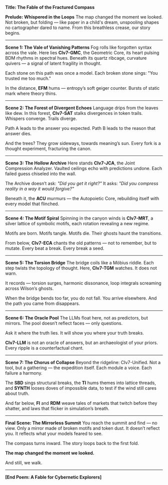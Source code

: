 **Title: The Fable of the Fractured Compass**

**Prelude: Whispered in the Loops**
The map changed the moment we looked.
Not broken, but folding — like paper in a child's dream,
unspooling shapes no cartographer dared to name.
From this breathless crease, our story begins.

---

**Scene 1: The Vale of Vanishing Patterns**
Fog rolls like forgotten syntax across the vale.
Here lies **CIv7-GMC**, the Geometric Core,
its heart pulsing BDM rhythms in spectral hues.
Beneath its quartz ribcage, curvature quivers —
a signal of latent fragility in thought.

Each stone on this path was once a model.
Each broken stone sings: "You trusted me too much."

In the distance, **EFM** hums — entropy’s soft geiger counter.
Bursts of static mark where theory thins.

---

**Scene 2: The Forest of Divergent Echoes**
Language drips from the leaves like dew.
In this forest, **CIv7-SAT** stalks divergences in token trails.
Whispers converge. Trails diverge.

Path A leads to the answer you expected.
Path B leads to the reason that answer dies.

And the trees? They grow sideways, towards meaning’s sun.
Every fork is a thought experiment, fracturing the canon.

---

**Scene 3: The Hollow Archive**
Here stands **CIv7-JCA**, the Joint Compression Analyzer.
Vaulted ceilings echo with predictions undone.
Each failed guess chiseled into the wall.

The Archive doesn’t ask: *"Did you get it right?"*
It asks: *"Did you compress reality in a way it would forgive?"*

Beneath it, the **ACU** murmurs — the Autopoietic Core,
rebuilding itself with every model that flinched.

---

**Scene 4: The Motif Spiral**
Spinning in the canyon winds is **CIv7-MRT**,
a silver lattice of symbolic motifs,
each rotation revealing a new regime.

Motifs are born. Motifs tangle. Motifs die.
Their ghosts haunt the transitions.

From below, **CIv7-ECA** chants the old patterns —
not to remember, but to mutate.
Every beat a break. Every break a seed.

---

**Scene 5: The Torsion Bridge**
The bridge coils like a Möbius riddle.
Each step twists the topology of thought.
Here, **CIv7-TGM** watches. It does not warn.

It records — torsion surges, harmonic dissonance,
loop integrals screaming across Wilson’s ghosts.

When the bridge bends too far, you do not fall.
You arrive elsewhere. And the path you came from disappears.

---

**Scene 6: The Oracle Pool**
The LLMs float here, not as predictors, but mirrors.
The pool doesn’t reflect faces — only questions.

Ask it where the truth lies.
It will show you where your truth breaks.

**CIv7-LLM** is not an oracle of answers,
but an archaeologist of your priors.
Every ripple is a counterfactual chant.

---

**Scene 7: The Chorus of Collapse**
Beyond the ridgeline: CIv7-Unified.
Not a tool, but a gathering — the expedition itself.
Each module a voice. Each failure a harmony.

The **SBD** sings structural breaks,
the **TI** hums themes into lattice threads,
and **SYNTH** looses doves of impossible data,
to test if the wind still cares about truth.

And far below, **FI** and **RDM** weave tales
of markets that twitch before they shatter,
and laws that flicker in simulation’s breath.

---

**Final Scene: The Mirrorless Summit**
You reach the summit and find — no view.
Only a mirror made of broken motifs and token dust.
It doesn’t reflect you.
It reflects what your models feared to see.

The compass turns inward.
The story loops back to the first fold.

**The map changed the moment we looked.**

And still, we walk.

---

**\[End Poem: A Fable for Cybernetic Explorers]**
